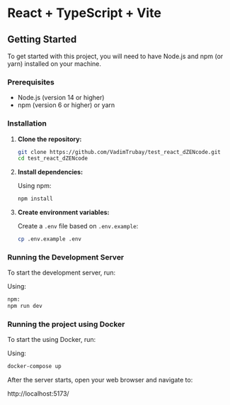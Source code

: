 # React + TypeScript + Vite

## Getting Started

To get started with this project, you will need to have Node.js and npm (or yarn) installed on your machine.

### Prerequisites

- Node.js (version 14 or higher)
- npm (version 6 or higher) or yarn

### Installation

1. **Clone the repository:**

    ```bash
    git clone https://github.com/VadimTrubay/test_react_dZENcode.git
    cd test_react_dZENcode
    ```

2. **Install dependencies:**

    Using npm:
    ```bash
    npm install
    ```
   
3. **Create environment variables:**

    Create a `.env` file based on `.env.example`:
    ```bash
    cp .env.example .env
    ```

### Running the Development Server

To start the development server, run:

Using:
```bash
npm:
npm run dev
```

### Running the project using Docker

To start the using Docker, run:

Using:
```bash
docker-compose up
```

After the server starts, open your web browser and navigate to:

http://localhost:5173/
